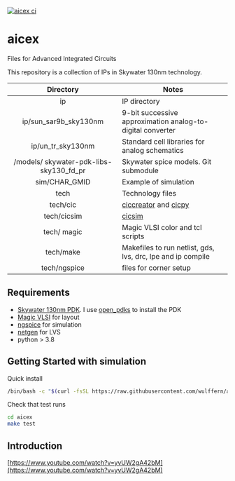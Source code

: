 
[![aicex ci](https://github.com/wulffern/aicex/actions/workflows/tests.yaml/badge.svg)](https://github.com/wulffern/aicex/actions/workflows/tests.yaml)

# aicex
Files for Advanced Integrated Circuits

This repository is a collection of IPs in Skywater 130nm technology. 

| Directory                               | Notes                                                                                               |
|:---------------------------------------:|-----------------------------------------------------------------------------------------------------|
| ip                                      | IP directory                                                                                        |
| ip/sun_sar9b_sky130nm                   | 9-bit successive approximation analog-to-digital converter                                          |
| ip/un_tr_sky130nm                       | Standard cell libraries for analog schematics                                                       |
| /models/ skywater-pdk-libs-sky130_fd_pr | Skywater spice models. Git submodule                                                                |
| sim/CHAR_GMID                           | Example of simulation                                                                               |
| tech                                    | Technology files                                                                                    |
| tech/cic                                | [ciccreator](https://github.com/wulffern/ciccreator) and [cicpy](https://github.com/wulffern/cicpy) |
| tech/cicsim                             | [cicsim](https://github.com/wulffern/cicsim)                                                        |
| tech/ magic                             | Magic VLSI color and tcl scripts                                                                    |
| tech/make                               | Makefiles to run netlist, gds, lvs, drc, lpe and ip compile                                         |
| tech/ngspice                            | files for corner setup                                                                              |


## Requirements

- [Skywater 130nm PDK](https://github.com/google/skywater-pdk). I use [open_pdks](https://github.com/RTimothyEdwards/open_pdks) to install the PDK
- [Magic VLSI](https://github.com/RTimothyEdwards/magic) for layout
- [ngspice](https://git.code.sf.net/p/ngspice/ngspice) for simulation 
- [netgen](https://github.com/RTimothyEdwards/netgen.git) for LVS
- python > 3.8
    
## Getting Started with simulation

Quick install 

``` sh
/bin/bash -c "$(curl -fsSL https://raw.githubusercontent.com/wulffern/aicex/main/install.sh)"
```
    
Check that test runs

``` sh
cd aicex
make test
```

## Introduction

[https://www.youtube.com/watch?v=yvUW2gA42bM](https://www.youtube.com/watch?v=yvUW2gA42bM)



